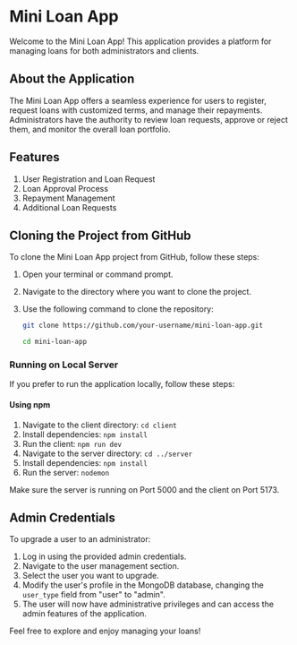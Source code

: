 ﻿# Mini Loan App

Welcome to the Mini Loan App! This application provides a platform for managing loans for both administrators and clients.

## About the Application
The Mini Loan App offers a seamless experience for users to register, request loans with customized terms, and manage their repayments. Administrators have the authority to review loan requests, approve or reject them, and monitor the overall loan portfolio.

## Features
1. User Registration and Loan Request
2. Loan Approval Process
3. Repayment Management
4. Additional Loan Requests


## Cloning the Project from GitHub

To clone the Mini Loan App project from GitHub, follow these steps:

1. Open your terminal or command prompt.
2. Navigate to the directory where you want to clone the project.
3. Use the following command to clone the repository:

   ```bash
   git clone https://github.com/your-username/mini-loan-app.git
   
   cd mini-loan-app


### Running on Local Server

If you prefer to run the application locally, follow these steps:

#### Using npm

1. Navigate to the client directory: `cd client`
2. Install dependencies: `npm install`
3. Run the client: `npm run dev`
4. Navigate to the server directory: `cd ../server`
5. Install dependencies: `npm install`
6. Run the server: `nodemon`

Make sure the server is running on Port 5000 and the client on Port 5173.

## Admin Credentials

To upgrade a user to an administrator:

1. Log in using the provided admin credentials.
2. Navigate to the user management section.
3. Select the user you want to upgrade.
4. Modify the user's profile in the MongoDB database, changing the `user_type` field from "user" to "admin".
5. The user will now have administrative privileges and can access the admin features of the application.




Feel free to explore and enjoy managing your loans!

